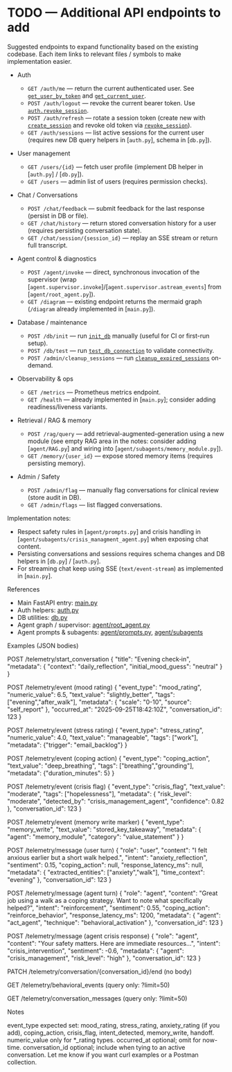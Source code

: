 # TODO — Additional API endpoints to add

Suggested endpoints to expand functionality based on the existing codebase. Each item links to relevant files / symbols to make implementation easier.

- Auth
  - `GET /auth/me` — return the current authenticated user. See [`get_user_by_token`](auth.py) and [`get_current_user`](main.py).
  - `POST /auth/logout` — revoke the current bearer token. Use [`auth.revoke_session`](auth.py).
  - `POST /auth/refresh` — rotate a session token (create new with [`create_session`](auth.py) and revoke old token via [`revoke_session`](auth.py)).
  - `GET /auth/sessions` — list active sessions for the current user (requires new DB query helpers in [`auth.py`], schema in [`db.py`]).

- User management
  - `GET /users/{id}` — fetch user profile (implement DB helper in [`auth.py`] / [`db.py`]).
  - `GET /users` — admin list of users (requires permission checks).

- Chat / Conversations
  - `POST /chat/feedback` — submit feedback for the last response (persist in DB or file).
  - `GET /chat/history` — return stored conversation history for a user (requires persisting conversation state).
  - `GET /chat/session/{session_id}` — replay an SSE stream or return full transcript.

- Agent control & diagnostics
  - `POST /agent/invoke` — direct, synchronous invocation of the supervisor (wrap [`agent.supervisor.invoke`]/[`agent.supervisor.astream_events`] from [`agent/root_agent.py`]).
  - `GET /diagram` — existing endpoint returns the mermaid graph (`/diagram` already implemented in [`main.py`]).

- Database / maintenance
  - `POST /db/init` — run [`init_db`](db.py) manually (useful for CI or first-run setup).
  - `POST /db/test` — run [`test_db_connection`](db.py) to validate connectivity.
  - `POST /admin/cleanup_sessions` — run [`cleanup_expired_sessions`](auth.py) on-demand.

- Observability & ops
  - `GET /metrics` — Prometheus metrics endpoint.
  - `GET /health` — already implemented in [`main.py`]; consider adding readiness/liveness variants.

- Retrieval / RAG & memory
  - `POST /rag/query` — add retrieval-augmented-generation using a new module (see empty RAG area in the notes: consider adding [`agent/RAG.py`] and wiring into [`agent/subagents/memory_module.py`]).
  - `GET /memory/{user_id}` — expose stored memory items (requires persisting memory).

- Admin / Safety
  - `POST /admin/flag` — manually flag conversations for clinical review (store audit in DB).
  - `GET /admin/flags` — list flagged conversations.

Implementation notes:
- Respect safety rules in [`agent/prompts.py`] and crisis handling in [`agent/subagents/crisis_managment_agent.py`] when exposing chat content.
- Persisting conversations and sessions requires schema changes and DB helpers in [`db.py`] / [`auth.py`].
- For streaming chat keep using SSE (`text/event-stream`) as implemented in [`main.py`].

References
- Main FastAPI entry: [main.py](main.py)
- Auth helpers: [auth.py](auth.py)
- DB utilities: [db.py](db.py)
- Agent graph / supervisor: [agent/root_agent.py](agent/root_agent.py)
- Agent prompts & subagents: [agent/prompts.py](agent/prompts.py), [agent/subagents](agent/subagents)




Examples (JSON bodies)

POST /telemetry/start_conversation { "title": "Evening check‑in", "metadata": { "context": "daily_reflection", "initial_mood_guess": "neutral" } }

POST /telemetry/event (mood rating) { "event_type": "mood_rating", "numeric_value": 6.5, "text_value": "slightly_better", "tags": ["evening","after_walk"], "metadata": { "scale": "0-10", "source": "self_report" }, "occurred_at": "2025-09-25T18:42:10Z", "conversation_id": 123 }

POST /telemetry/event (stress rating) { "event_type": "stress_rating", "numeric_value": 4.0, "text_value": "manageable", "tags": ["work"], "metadata": {"trigger": "email_backlog"} }

POST /telemetry/event (coping action) { "event_type": "coping_action", "text_value": "deep_breathing", "tags": ["breathing","grounding"], "metadata": {"duration_minutes": 5} }

POST /telemetry/event (crisis flag) { "event_type": "crisis_flag", "text_value": "moderate", "tags": ["hopelessness"], "metadata": { "risk_level": "moderate", "detected_by": "crisis_management_agent", "confidence": 0.82 }, "conversation_id": 123 }

POST /telemetry/event (memory write marker) { "event_type": "memory_write", "text_value": "stored_key_takeaway", "metadata": { "agent": "memory_module", "category": "value_statement" } }

POST /telemetry/message (user turn) { "role": "user", "content": "I felt anxious earlier but a short walk helped.", "intent": "anxiety_reflection", "sentiment": 0.15, "coping_action": null, "response_latency_ms": null, "metadata": { "extracted_entities": ["anxiety","walk"], "time_context": "evening" }, "conversation_id": 123 }

POST /telemetry/message (agent turn) { "role": "agent", "content": "Great job using a walk as a coping strategy. Want to note what specifically helped?", "intent": "reinforcement", "sentiment": 0.55, "coping_action": "reinforce_behavior", "response_latency_ms": 1200, "metadata": { "agent": "act_agent", "technique": "behavioral_activation" }, "conversation_id": 123 }

POST /telemetry/message (agent crisis response) { "role": "agent", "content": "Your safety matters. Here are immediate resources...", "intent": "crisis_intervention", "sentiment": -0.6, "metadata": { "agent": "crisis_management", "risk_level": "high" }, "conversation_id": 123 }

PATCH /telemetry/conversation/{conversation_id}/end (no body)

GET /telemetry/behavioral_events (query only: ?limit=50)

GET /telemetry/conversation_messages (query only: ?limit=50)

Notes

event_type expected set: mood_rating, stress_rating, anxiety_rating (if you add), coping_action, crisis_flag, intent_detected, memory_write, handoff.
numeric_value only for *_rating types.
occurred_at optional; omit for now-time.
conversation_id optional; include when tying to an active conversation.
Let me know if you want curl examples or a Postman collection.
